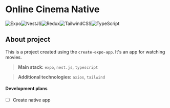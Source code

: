# Online Cinema Native
![Expo](https://img.shields.io/badge/expo-1C1E24?style=for-the-badge&logo=expo&logoColor=#D04A37)![NestJS](https://img.shields.io/badge/nestjs-%23E0234E.svg?style=for-the-badge&logo=nestjs&logoColor=white)![Redux](https://img.shields.io/badge/redux-%23593d88.svg?style=for-the-badge&logo=redux&logoColor=white)![TailwindCSS](https://img.shields.io/badge/tailwindcss-%2338B2AC.svg?style=for-the-badge&logo=tailwind-css&logoColor=white)![TypeScript](https://img.shields.io/badge/typescript-%23007ACC.svg?style=for-the-badge&logo=typescript&logoColor=white)

## About project

This is a project created using the `create-expo-app`. It's an app for watching movies.

> **Main stack:** `expo`, `nest.js`, `typescript`

> **Additional technologies:** `axios`, `tailwind`

#### Development plans

- [ ] Create native app

